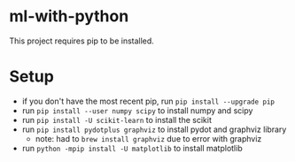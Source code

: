 # ml-with-python

This project requires pip to be installed.

# Setup
- if you don't have the most recent pip, run `pip install --upgrade pip`
- run `pip install --user numpy scipy` to install numpy and scipy
- run `pip install -U scikit-learn` to install the scikit
- run `pip install pydotplus graphviz` to install pydot and graphviz library 
	- note: had to `brew install graphviz` due to error with graphviz
- run `python -mpip install -U matplotlib` to install matplotlib
